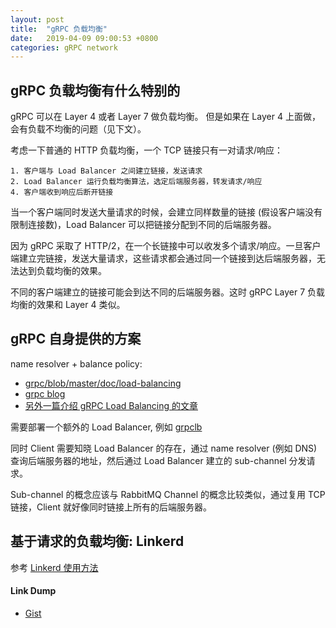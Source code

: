 ```yaml
---
layout: post
title:  "gRPC 负载均衡"
date:   2019-04-09 09:00:53 +0800
categories: gRPC network
---
```


## gRPC 负载均衡有什么特别的

gRPC 可以在 Layer 4 或者 Layer 7 做负载均衡。 但是如果在 Layer 4 上面做，会有负载不均衡的问题（见下文）。

考虑一下普通的 HTTP 负载均衡，一个 TCP 链接只有一对请求/响应：

```
1. 客户端与 Load Balancer 之间建立链接，发送请求
2. Load Balancer 运行负载均衡算法，选定后端服务器，转发请求/响应
4. 客户端收到响应后断开链接
```

当一个客户端同时发送大量请求的时候，会建立同样数量的链接 (假设客户端没有限制连接数)，Load Balancer 可以把链接分配到不同的后端服务器。

因为 gRPC 采取了 HTTP/2，在一个长链接中可以收发多个请求/响应。一旦客户端建立完链接，发送大量请求，这些请求都会通过同一个链接到达后端服务器，无法达到负载均衡的效果。

不同的客户端建立的链接可能会到达不同的后端服务器。这时 gRPC Layer 7 负载均衡的效果和 Layer 4 类似。


## gRPC 自身提供的方案
name resolver + balance policy:

* [grpc/blob/master/doc/load-balancing](https://github.com/grpc/grpc/blob/master/doc/load-balancing.md)
* [grpc blog](https://grpc.io/blog/loadbalancing)
* [另外一篇介绍 gRPC Load Balancing 的文章](https://itnext.io/on-grpc-load-balancing-683257c5b7b3)

需要部署一个额外的 Load Balancer, 例如 [grpclb](https://github.com/bsm/grpclb)

同时 Client 需要知晓 Load Balancer 的存在，通过 name resolver (例如 DNS) 查询后端服务器的地址，然后通过 Load Balancer 建立的 sub-channel 分发请求。

Sub-channel 的概念应该与 RabbitMQ Channel 的概念比较类似，通过复用 TCP 链接，Client 就好像同时链接上所有的后端服务器。

## 基于请求的负载均衡: Linkerd

参考 [Linkerd 使用方法](https://kubernetes.io/blog/2018/11/07/grpc-load-balancing-on-kubernetes-without-tears/#grpc-load-balancing-on-kubernetes-with-linkerd)


#### Link Dump
* [Gist](https://gist.github.com/bojand/6a604f7e369d7c7d8c39eb77878a42c2)